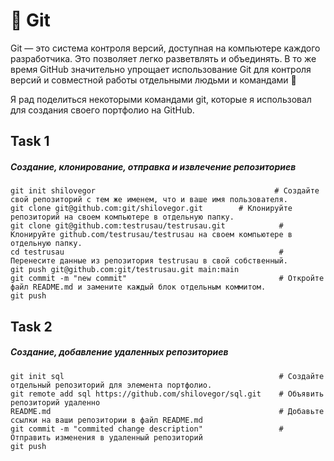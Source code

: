 # 📌 Git

Git — это система контроля версий, доступная на компьютере каждого разработчика. Это позволяет легко разветвлять и объединять. В то же время GitHub значительно упрощает использование Git для контроля версий и совместной работы отдельными людьми и командами 🤝

Я рад поделиться некоторыми командами git, которые я использовал для создания своего портфолио на GitHub. 


## Task 1

##### Создание, клонирование, отправка и извлечение репозиториев 
```git
git init shilovegor                                        # Создайте свой репозиторий с тем же именем, что и ваше имя пользователя. 
git clone git@github.com:git/shilovegor.git        # Клонируйте репозиторий на своем компьютере в отдельную папку.
git clone git@github.com:testrusau/testrusau.git            # Клонируйте github.com/testrusau/testrusau на своем компьютере в отдельную папку.
cd testrusau                                                # Перенесите данные из репозитория testrusau в свой собственный. 
git push git@github.com:git/testrusau.git main:main
git commit -m "new commit"                                  # Откройте файл README.md и замените каждый блок отдельным коммитом.
git push 

```
## Task 2

##### Создание, добавление удаленных репозиториев  
```git
git init sql                                                # Создайте отдельный репозиторий для элемента портфолио. 
git remote add sql https://github.com/shilovegor/sql.git    # Объявить репозиторий удаленно 
README.md                                                   # Добавьте ссылки на ваши репозитории в файл README.md
git commit -m "commited change description"                 # Отправить изменения в удаленный репозиторий
git push                                                     




```
